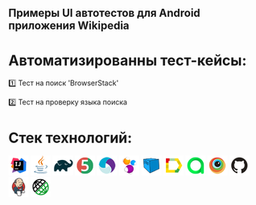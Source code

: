 ## Примеры UI автотестов для Android приложения Wikipedia
# Автоматизированны тест-кейсы:
:one: Тест на поиск 'BrowserStack'

:two: Тест на проверку языка поиска

# Стек технологий:
![](img/Intelij_IDEA.png)
![](img/Java.png)
![](img/Gradle.png)
![](img/JUnit5.png)
![](img/Appium.png)
![](img/Selenide.png)
![](img/Selenoid.png)
![](img/Allure_Report.png)
![](img/allureTestOps.png)
![](img/Browserstack.png)
![](img/Github.png)
![](img/Jenkins.png)
![](img/Rest-Assured.png)

